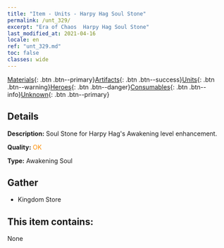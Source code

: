 ```yaml
---
title: "Item - Units - Harpy Hag Soul Stone"
permalink: /unt_329/
excerpt: "Era of Chaos  Harpy Hag Soul Stone"
last_modified_at: 2021-04-16
locale: en
ref: "unt_329.md"
toc: false
classes: wide
---
```

 [Materials](/Items/){: .btn .btn--primary}[Artifacts](/Items/Artifacts/){: .btn .btn--success}[Units](/Items/Units/){: .btn .btn--warning}[Heroes](/Items/Heroes/){: .btn .btn--danger}[Consumables](/Items/Consumables/){: .btn .btn--info}[Unknown](/Items/Unknown/){: .btn .btn--primary}

## Details
 **Description:** Soul Stone for Harpy Hag's Awakening level enhancement.

 **Quality:** <span style="color: #FF8C00">OK</span>

 **Type:** Awakening Soul

## Gather

*    Kingdom Store 

## This item contains:

  None

